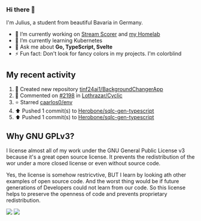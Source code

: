 ### Hi there 👋
I'm Julius, a student from beautiful Bavaria in Germany.

- 🔭 I’m currently working on [Stream Scorer](https://github.com/Herobone/stream-scorer) and [my Homelab](https://github.com/Herobone/homelab-kubernetes)
- 🌱 I’m currently learning Kubernetes
- 💬 Ask me about **Go, TypeScript, Svelte**
- ⚡ Fun fact: Don't look for fancy colors in my projects. I'm colorblind
## My recent activity
<!--RECENT_ACTIVITY:start-->
1. 📔 Created new repository [tinf24ai1/BackgroundChangerApp](https://github.com/tinf24ai1/BackgroundChangerApp)<br>
2. 💬 Commented on [#2198](https://github.com/Lothrazar/Cyclic/issues/2198#issuecomment-2839356547) in [Lothrazar/Cyclic](https://github.com/Lothrazar/Cyclic)<br>
3. ⭐ Starred [caarlos0/env](https://github.com/caarlos0/env)<br>
4. ⬆️ Pushed 1 commit(s) to [Herobone/sqlc-gen-typescript](https://github.com/Herobone/sqlc-gen-typescript)<br>
5. ⬆️ Pushed 1 commit(s) to [Herobone/sqlc-gen-typescript](https://github.com/Herobone/sqlc-gen-typescript)<br>
<!--RECENT_ACTIVITY:end-->

## Why GNU GPLv3?
I license almost all of my work under the GNU General Public License v3 because it's a great open source license. It prevents the redistribution of the wor under a more closed license or even without source code.

Yes, the license is somehow restricvtive, BUT I learn by looking ath other examples of open source code. And the worst thing would be if future generations of Developers could not learn from our code. So this license helps to preserve the openness of code and prevents proprietary redistribution.

![](http://github-profile-summary-cards.vercel.app/api/cards/profile-details?username=Herobone&theme=github_dark)
![](https://github-profile-trophy.vercel.app/?username=Herobone&theme=darkhub&no-frame=true&margin-w=6)
